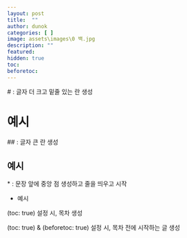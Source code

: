 ```yaml
---
layout: post
title:  ""
author: dunok
categories: [ ]
image: assets\images\0 백.jpg
description: ""
featured: 
hidden: true
toc:
beforetoc:
---
```


\# : 글자 더 크고 밑줄 있는 란 생성

# 예시

\## : 글자 큰 란 생성

## 예시

\* : 문장 앞에 중앙 점 생성하고 줄을 띄우고 시작

* 예시

(toc: true) 설정 시, 목차 생성

(toc: true) & (beforetoc: true) 설정 시, 목차 전에 시작하는 글 생성
